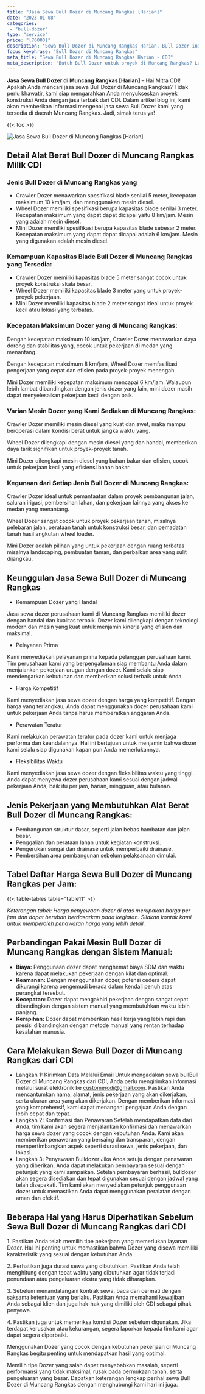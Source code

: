 ```yaml
---
title: "Jasa Sewa Bull Dozer di Muncang Rangkas [Harian]"
date: "2023-01-08"
categories:
 - "bull-dozer"
type: "service"
price: "[76000]"
description: "Sewa Bull Dozer di Muncang Rangkas Harian. Bull Dozer ini menjadi solusi utama dalam proyek pembangunan sebagai peralatan konstruksi berkualitas tinggi dan efisien. Dapatkan informasi lengkap dengan menghubungi kami."
focus_keyphrase: "Bull Dozer di Muncang Rangkas"
meta_title: "Sewa Bull Dozer di Muncang Rangkas Harian - CDI"
meta_description: "Butuh Bull Dozer untuk proyek di Muncang Rangkas? Layanan profesional kami siap melayani dengan harga kompetitif. Segera hubungi kami."
---
```


**Jasa Sewa Bull Dozer di Muncang Rangkas [Harian]** – Hai Mitra CDI! Apakah Anda mencari jasa sewa Bull Dozer di Muncang Rangkas? Tidak perlu khawatir, kami siap mengarahkan Anda menyukseskan proyek konstruksi Anda dengan jasa terbaik dari CDI. Dalam artikel blog ini, kami akan memberikan informasi mengenai jasa sewa Bull Dozer kami yang tersedia di daerah Muncang Rangkas. Jadi, simak terus ya!

{{< toc >}}

![Jasa Sewa Bull Dozer di Muncang Rangkas [Harian]](/images/bull-dozer/bull-dozer-26.jpg)

## Detail Alat Berat Bull Dozer di Muncang Rangkas Milik CDI

### Jenis Bull Dozer di Muncang Rangkas yang

*   Crawler Dozer menawarkan spesifikasi blade senilai 5 meter, kecepatan maksimum 10 km/jam, dan menggunakan mesin diesel.
*   Wheel Dozer memiliki spesifikasi berupa kapasitas blade senilai 3 meter. Kecepatan maksimum yang dapat dapat dicapai yaitu 8 km/jam. Mesin yang adalah mesin diesel.
*   Mini Dozer memiliki spesifikasi berupa kapasitas blade sebesar 2 meter. Kecepatan maksimum yang dapat dapat dicapai adalah 6 km/jam. Mesin yang digunakan adalah mesin diesel.

### Kemampuan Kapasitas Blade Bull Dozer di Muncang Rangkas yang Tersedia:

*   Crawler Dozer memiliki kapasitas blade 5 meter sangat cocok untuk proyek konstruksi skala besar.
*   Wheel Dozer memiliki kapasitas blade 3 meter yang untuk proyek-proyek pekerjaan.
*   Mini Dozer memiliki kapasitas blade 2 meter sangat ideal untuk proyek kecil atau lokasi yang terbatas.

### Kecepatan Maksimum Dozer yang di Muncang Rangkas:

Dengan kecepatan maksimum 10 km/jam, Crawler Dozer menawarkan daya dorong dan stabilitas yang, cocok untuk pekerjaan di medan yang menantang.

Dengan kecepatan maksimum 8 km/jam, Wheel Dozer memfasilitasi pengerjaan yang cepat dan efisien pada proyek-proyek menengah.

Mini Dozer memiliki kecepatan maksimum mencapai 6 km/jam. Walaupun lebih lambat dibandingkan dengan jenis dozer yang lain, mini dozer masih dapat menyelesaikan pekerjaan kecil dengan baik.

### Varian Mesin Dozer yang Kami Sediakan di Muncang Rangkas:

Crawler Dozer memiliki mesin diesel yang kuat dan awet, maka mampu beroperasi dalam kondisi berat untuk jangka waktu yang.

Wheel Dozer dilengkapi dengan mesin diesel yang dan handal, memberikan daya tarik signifikan untuk proyek-proyek tanah.

Mini Dozer dilengkapi mesin diesel yang bahan bakar dan efisien, cocok untuk pekerjaan kecil yang efisiensi bahan bakar.

### Kegunaan dari Setiap Jenis Bull Dozer di Muncang Rangkas:

Crawler Dozer ideal untuk pemanfaatan dalam proyek pembangunan jalan, saluran irigasi, pembersihan lahan, dan pekerjaan lainnya yang akses ke medan yang menantang.

Wheel Dozer sangat cocok untuk proyek pekerjaan tanah, misalnya pelebaran jalan, perataan tanah untuk konstruksi besar, dan pemadatan tanah hasil angkutan wheel loader.

Mini Dozer adalah pilihan yang untuk pekerjaan dengan ruang terbatas misalnya landscaping, pembuatan taman, dan perbaikan area yang sulit dijangkau.

## Keunggulan Jasa Sewa Bull Dozer di Muncang Rangkas

*   Kemampuan Dozer yang Handal

Jasa sewa dozer perusahaan kami di Muncang Rangkas memiliki dozer dengan handal dan kualitas terbaik. Dozer kami dilengkapi dengan teknologi modern dan mesin yang kuat untuk menjamin kinerja yang efisien dan maksimal.
*   Pelayanan Prima

Kami menyediakan pelayanan prima kepada pelanggan perusahaan kami. Tim perusahaan kami yang berpengalaman siap membantu Anda dalam menjalankan pekerjaan urugan dengan dozer. Kami selalu siap mendengarkan kebutuhan dan memberikan solusi terbaik untuk Anda.
*   Harga Kompetitif

Kami menyediakan jasa sewa dozer dengan harga yang kompetitif. Dengan harga yang terjangkau, Anda dapat menggunakan dozer perusahaan kami untuk pekerjaan Anda tanpa harus memberatkan anggaran Anda.
*   Perawatan Teratur

Kami melakukan perawatan teratur pada dozer kami untuk menjaga performa dan keandalannya. Hal ini bertujuan untuk menjamin bahwa dozer kami selalu siap digunakan kapan pun Anda memerlukannya.
*   Fleksibilitas Waktu

Kami menyediakan jasa sewa dozer dengan fleksibilitas waktu yang tinggi. Anda dapat menyewa dozer perusahaan kami sesuai dengan jadwal pekerjaan Anda, baik itu per jam, harian, mingguan, atau bulanan.

## Jenis Pekerjaan yang Membutuhkan Alat Berat Bull Dozer di Muncang Rangkas:

*   Pembangunan struktur dasar, seperti jalan bebas hambatan dan jalan besar.
*   Penggalian dan perataan lahan untuk kegiatan konstruksi.
*   Pengerukan sungai dan drainase untuk memperbaiki drainase.
*   Pembersihan area pembangunan sebelum pelaksanaan dimulai.

## Tabel Daftar Harga Sewa Bull Dozer di Muncang Rangkas per Jam:

{{< table-tables table="table11" >}}

_Keterangan tabel: Harga penyewaan dozer di atas merupakan harga per jam dan dapat berubah berdasarkan pada kegiatan. Silakan kontak kami untuk memperoleh penawaran harga yang lebih detail._

## Perbandingan Pakai Mesin Bull Dozer di Muncang Rangkas dengan Sistem Manual:

*   **Biaya:** Penggunaan dozer dapat menghemat biaya SDM dan waktu karena dapat melakukan pekerjaan dengan kilat dan optimal.
*   **Keamanan:** Dengan menggunakan dozer, potensi cedera dapat dikurangi karena pengemudi berada dalam kendali penuh atas perangkat tersebut.
*   **Kecepatan:** Dozer dapat mengakhiri pekerjaan dengan sangat cepat dibandingkan dengan sistem manual yang membutuhkan waktu lebih panjang.
*   **Kerapihan:** Dozer dapat memberikan hasil kerja yang lebih rapi dan presisi dibandingkan dengan metode manual yang rentan terhadap kesalahan manusia.

## Cara Melakukan Sewa Bull Dozer di Muncang Rangkas dari CDI

*   Langkah 1: Kirimkan Data Melalui Email
Untuk mengadakan sewa bullBull Dozer di Muncang Rangkas dari CDI, Anda perlu mengirimkan informasi melalui surat elektronik ke customercdi@gmail.com. Pastikan Anda mencantumkan nama, alamat, jenis pekerjaan yang akan dikerjakan, serta ukuran area yang akan dikerjakan. Dengan memberikan informasi yang komprehensif, kami dapat menangani pengajuan Anda dengan lebih cepat dan tepat.
*   Langkah 2: Konfirmasi dan Penawaran
Setelah mendapatkan data dari Anda, tim kami akan segera menjalankan konfirmasi dan menawarkan harga sewa dozer yang cocok dengan kebutuhan Anda. Kami akan memberikan penawaran yang bersaing dan transparan, dengan mempertimbangkan aspek seperti durasi sewa, jenis pekerjaan, dan lokasi.
*   Langkah 3: Penyewaan Bulldozer
Jika Anda setuju dengan penawaran yang diberikan, Anda dapat melakukan pembayaran sesuai dengan petunjuk yang kami sampaikan. Setelah pembayaran berhasil, bulldozer akan segera disediakan dan tepat digunakan sesuai dengan jadwal yang telah disepakati. Tim kami akan menyediakan petunjuk penggunaan dozer untuk memastikan Anda dapat menggunakan peralatan dengan aman dan efektif.

## Beberapa Hal yang Harus Diperhatikan Sebelum Sewa Bull Dozer di Muncang Rangkas dari CDI

1\.  Pastikan Anda telah memilih tipe pekerjaan yang memerlukan layanan Dozer. Hal ini penting untuk memastikan bahwa Dozer yang disewa memiliki karakteristik yang sesuai dengan kebutuhan Anda.

2\.  Perhatikan juga durasi sewa yang dibutuhkan. Pastikan Anda telah menghitung dengan tepat waktu yang dibutuhkan agar tidak terjadi penundaan atau pengeluaran ekstra yang tidak diharapkan.

3\.  Sebelum menandatangani kontrak sewa, baca dan cermati dengan saksama ketentuan yang berlaku. Pastikan Anda memahami kewajiban Anda sebagai klien dan juga hak-hak yang dimiliki oleh CDI sebagai pihak penyewa.

4\.  Pastikan juga untuk memeriksa kondisi Dozer sebelum digunakan. Jika terdapat kerusakan atau kekurangan, segera laporkan kepada tim kami agar dapat segera diperbaiki.

Menggunakan Dozer yang cocok dengan kebutuhan pekerjaan di Muncang Rangkas begitu penting untuk mendapatkan hasil yang optimal.

Memilih tipe Dozer yang salah dapat menyebabkan masalah, seperti performansi yang tidak maksimal, rusak pada permukaan tanah, serta pengeluaran yang besar. Dapatkan keterangan lengkap perihal sewa Bull Dozer di Muncang Rangkas dengan menghubungi kami hari ini juga.